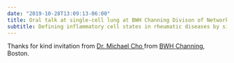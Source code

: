 ```yaml
---
date: "2019-10-28T13:09:13-06:00"
title: Oral talk at single-cell lung at BWH Channing Divison of Network Medicine
subtitle: Defining inflammatory cell states in rheumatic diseases by single cell multi-omics integration
---
```

Thanks for kind invitation from [Dr. Michael Cho ](https://researchfaculty.brighamandwomens.org/BRIProfile.aspx?id=3934) from [BWH Channing](https://www.brighamandwomens.org/research/departments/channing-division-of-network-medicine/overview), Boston.


